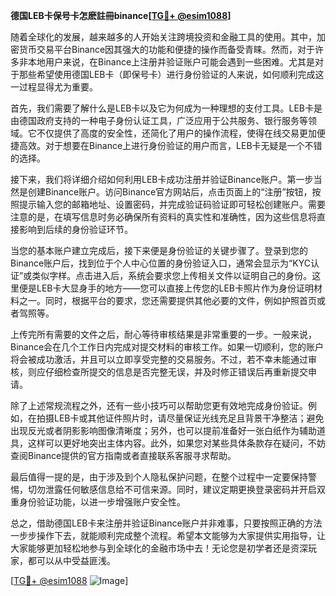 **德国LEB卡保号卡怎麽註冊binance[[TG💪+ @esim1088](https://t.me/s/esim1088)]**

随着全球化的发展，越来越多的人开始关注跨境投资和金融工具的使用。其中，加密货币交易平台Binance因其强大的功能和便捷的操作而备受青睐。然而，对于许多非本地用户来说，在Binance上注册并验证账户可能会遇到一些困难。尤其是对于那些希望使用德国LEB卡（即保号卡）进行身份验证的人来说，如何顺利完成这一过程显得尤为重要。

首先，我们需要了解什么是LEB卡以及它为何成为一种理想的支付工具。LEB卡是由德国政府支持的一种电子身份认证工具，广泛应用于公共服务、银行服务等领域。它不仅提供了高度的安全性，还简化了用户的操作流程，使得在线交易更加便捷高效。对于想要在Binance上进行身份验证的用户而言，LEB卡无疑是一个不错的选择。

接下来，我们将详细介绍如何利用LEB卡成功注册并验证Binance账户。第一步当然是创建Binance账户。访问Binance官方网站后，点击页面上的“注册”按钮，按照提示输入您的邮箱地址、设置密码，并完成验证码验证即可轻松创建账户。需要注意的是，在填写信息时务必确保所有资料的真实性和准确性，因为这些信息将直接影响到后续的身份验证环节。

当您的基本账户建立完成后，接下来便是身份验证的关键步骤了。登录到您的Binance账户后，找到位于个人中心位置的身份验证入口，通常会显示为“KYC认证”或类似字样。点击进入后，系统会要求您上传相关文件以证明自己的身份。这里便是LEB卡大显身手的地方——您可以直接上传您的LEB卡照片作为身份证明材料之一。同时，根据平台的要求，您还需要提供其他必要的文件，例如护照首页或者驾照等。

上传完所有需要的文件之后，耐心等待审核结果是非常重要的一步。一般来说，Binance会在几个工作日内完成对提交材料的审核工作。如果一切顺利，您的账户将会被成功激活，并且可以立即享受完整的交易服务。不过，若不幸未能通过审核，则应仔细检查所提交的信息是否完整无误，并及时修正错误后再重新提交申请。

除了上述常规流程之外，还有一些小技巧可以帮助您更有效地完成身份验证。例如，在拍摄LEB卡或其他证件照片时，请尽量保证光线充足且背景干净整洁；避免出现反光或者阴影影响图像清晰度；另外，也可以提前准备好一张白纸作为辅助道具，这样可以更好地突出主体内容。此外，如果您对某些具体条款存在疑问，不妨查阅Binance提供的官方指南或者直接联系客服寻求帮助。

最后值得一提的是，由于涉及到个人隐私保护问题，在整个过程中一定要保持警惕，切勿泄露任何敏感信息给不可信来源。同时，建议定期更换登录密码并开启双重身份验证功能，以进一步增强账户安全性。

总之，借助德国LEB卡来注册并验证Binance账户并非难事，只要按照正确的方法一步步操作下去，就能顺利完成整个流程。希望本文能够为大家提供实用指导，让大家能够更加轻松地参与到全球化的金融市场中去！无论您是初学者还是资深玩家，都可以从中受益匪浅。

[[TG💪+ @esim1088](https://t.me/s/esim1088) ![Image](https://i.postimg.cc/4NQfJmqS/Snipaste-2025-05-13-00-14-12.png)]